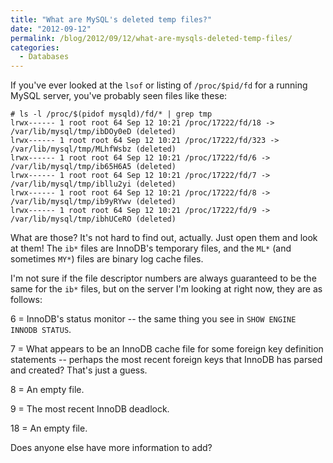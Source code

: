 ```yaml
---
title: "What are MySQL's deleted temp files?"
date: "2012-09-12"
permalink: /blog/2012/09/12/what-are-mysqls-deleted-temp-files/
categories:
  - Databases
---
```

If you've ever looked at the `lsof` or listing of `/proc/$pid/fd` for a running MySQL server, you've probably seen files like these:

    # ls -l /proc/$(pidof mysqld)/fd/* | grep tmp
    lrwx------ 1 root root 64 Sep 12 10:21 /proc/17222/fd/18 -> /var/lib/mysql/tmp/ibDOy0eD (deleted)
    lrwx------ 1 root root 64 Sep 12 10:21 /proc/17222/fd/323 -> /var/lib/mysql/tmp/MLhfWsbz (deleted)
    lrwx------ 1 root root 64 Sep 12 10:21 /proc/17222/fd/6 -> /var/lib/mysql/tmp/ib65H6A5 (deleted)
    lrwx------ 1 root root 64 Sep 12 10:21 /proc/17222/fd/7 -> /var/lib/mysql/tmp/ibllu2yi (deleted)
    lrwx------ 1 root root 64 Sep 12 10:21 /proc/17222/fd/8 -> /var/lib/mysql/tmp/ib9yRYwv (deleted)
    lrwx------ 1 root root 64 Sep 12 10:21 /proc/17222/fd/9 -> /var/lib/mysql/tmp/ibhUCeRO (deleted)
    

What are those? It's not hard to find out, actually. Just open them and look at them! The `ib*` files are InnoDB's temporary files, and the `ML*` (and sometimes `MY*`) files are binary log cache files.

I'm not sure if the file descriptor numbers are always guaranteed to be the same for the `ib*` files, but on the server I'm looking at right now, they are as follows:

6 = InnoDB's status monitor -- the same thing you see in `SHOW ENGINE INNODB STATUS`.

7 =  What appears to be an InnoDB cache file for some foreign key definition statements -- perhaps the most recent foreign keys that InnoDB has parsed and created? That's just a guess.

8 = An empty file.

9 = The most recent InnoDB deadlock.

18 =  An empty file.

Does anyone else have more information to add?
